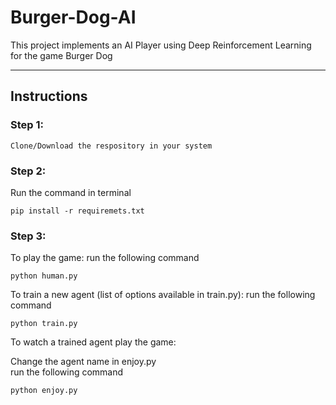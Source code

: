 # Burger-Dog-AI
This project implements an AI Player using Deep Reinforcement Learning for the game Burger Dog

***

## Instructions

### Step 1:
    Clone/Download the respository in your system

### Step 2:
Run the command in terminal

    pip install -r requiremets.txt

### Step 3:
To play the game: run the following command

    python human.py
To train a new agent (list of options available in train.py): run the following command

    python train.py
To watch a trained agent play the game: 

Change the agent name in enjoy.py\
run the following command

    python enjoy.py